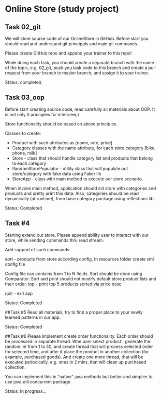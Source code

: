 # Online Store (study project)

## Task 02_git
We will store source code of our OnlineStore in GitHub. Before start you should read and understand git principals and main git commands.

Please create GitHub repo and append your trainer to this repo!

While doing each task, you should create a separate branch with the name of the topic, e.g. 02_git, push you task code to this branch and create a pull request from your branch to master branch, and assign it to your trainer.

Status: completed;

## Task 03_oop
Before start creating source code, read carefully all materials about OOP. It is not only 3 principles for interview;)

Store functionality should be based on above principles.

Classes to create:

- Product with such attributes as [name, rate, price]
- Category classes with the name attribute, for each store category [bike, phone, milk]
- Store - class that should handle category list and products that belong to each category
- RandomStorePopulator - utility class that will populate out store/category with fake data using Faker lib
- StoreApp - class with main method to execute our store scenario.

When invoke main method, application should init store with categories and products and pretty print this data. Also, categories should be read dynamically (at runtime), from base category package using reflections lib.

Status: Completed

## Task #4
Starting extend our store. Please append ability user to interact with our store, while sending commands thru read stream.

Add support of such commands:

sort - products from store according config. In resources folder create xml config file

Config file can contains from 1 to N fields. Sort should be done using Comparator. Sort and print should not modify default store product lists and their order.
top - print top 5 products sorted via price desc

quit - exit app

Status: Completed

##Task #5
Read all materials, try to find a proper place to your newly learned patterns in our app.

Status: Completed

##Task #6
Please implement create order functionality. Each order should be processed in separate thread. Whe user select product , generate the random int from 1 to 30, and create thread that will process selected order for selected time, and after it place the product in another collection (for example, purchased goods). And create one more thread, that will be executed periodically, e.g. ones in 2 mins, that will clean up purchased collection.

You can implement this in "native" java methods but better and simplier to use java.util.concurrent package.

Status: In progress...